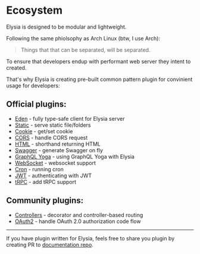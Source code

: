 # Ecosystem
Elysia is designed to be modular and lightweight.

Following the same phiolsophy as Arch Linux (btw, I use Arch):

> Things that that can be separated, will be separated. 

To ensure that developers endup with performant web server they intent to created.

That's why Elysia is creating pre-built common pattern plugin for convinient usage for developers:

## Official plugins:
- [Eden](/collections/eden) - fully type-safe client for Elysia server
- [Static](/plugins/static) - serve static file/folders
- [Cookie](/plugins/cookie) - get/set cookie
- [CORS](/plugins/cors) - handle CORS request
- [HTML](/plugins/html) - shorthand returning HTML
- [Swagger](/plugins/swagger) - generate Swagger on fly
- [GraphQL Yoga](/plugins/graphql-yoga) - using GraphQL Yoga with Elysia
- [WebSocket](/plugins/websocket) - websocket support
- [Cron](/plugins/cron) - running cron
- [JWT](/plugins/jwt) - authenticating with JWT
- [tRPC](/plugins/trpc) - add tRPC support

## Community plugins:
- [Controllers](https://github.com/gaurishhs/kingworld-controllers) - decorator and controller-based routing
- [OAuth2](https://github.com/bogeychan/kingworld-oauth2) - handle OAuth 2.0 authorization code flow

---
If you have plugin written for Elysia, feels free to share you plugin by creating PR to [documentation repo](https://github.com/elysiajs/elysia-docs).
